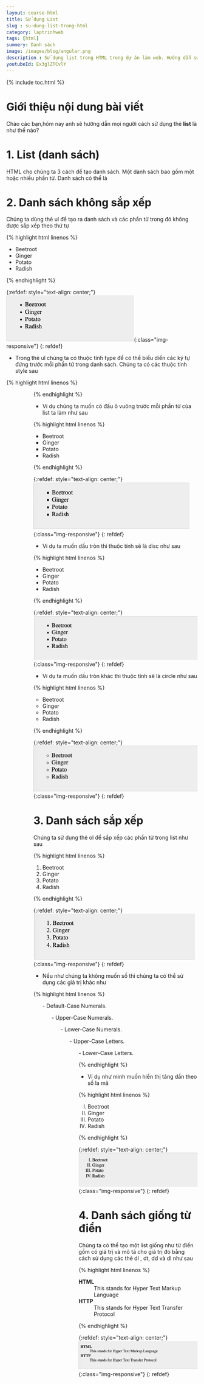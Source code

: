 ```yaml
---
layout: course-html
title: Sử dụng List   
slug : su-dung-list-trong-html
category: laptrinhweb
tags: [html]
summery: Danh sách   
image: /images/blog/angular.png
description : Sử dụng list trong HTML trong dự án làm web. Hướng dẫn sử dụng list trong HTML vào dự án web. 
youtubeId: Ex3glZTCvlY
---
```


{% include toc.html %}

# **Giới thiệu nội dung bài viết**

Chào các bạn,hôm nay anh sẽ hướng dẫn mọi người cách sử dụng thẻ <b>list</b> là như thế nào?

# **1. List (danh sách)**

HTML cho chúng ta 3 cách để tạo danh sách. Một danh sách bao gồm một hoặc nhiều phần tử. Danh sách có thể là

# **2. Danh sách không sắp xếp**

Chúng ta dùng thẻ ul để tạo ra danh sách và các phần tử trong đó không được sắp xếp theo thứ tự

{% highlight html linenos %}

<!DOCTYPE html>
<html>

   <head>
      <title>HTML Unordered List</title>
   </head>
   
   <body>
      <ul>
         <li>Beetroot</li>
         <li>Ginger</li>
         <li>Potato</li>
         <li>Radish</li>
      </ul>
   </body>
   
</html>

{% endhighlight %} 

{:refdef: style="text-align: center;"}
![list1](/images/post/html/list1.png){:class="img-responsive"}
{: refdef}

- Trong thẻ ul chúng ta có thuộc tính type để có thể biểu diển các ký tự đứng trước mỗi phần tử trong danh sách. Chúng ta có các thuộc tính style sau

{% highlight html linenos %}

<ul type = "square">
<ul type = "disc">
<ul type = "circle">

{% endhighlight %} 

- Ví dụ chúng ta muốn có đấu ô vuông trước mỗi phần tử của list ta làm như sau


{% highlight html linenos %}
<!DOCTYPE html>
<html>

   <head>
      <title>HTML Unordered List</title>
   </head>

   <body>
      <ul type = "square">
         <li>Beetroot</li>
         <li>Ginger</li>
         <li>Potato</li>
         <li>Radish</li>
      </ul>
   </body>

</html>

{% endhighlight %} 

{:refdef: style="text-align: center;"}
![list2](/images/post/html/list2.png){:class="img-responsive"}
{: refdef}

- Ví dụ ta muốn dấu tròn thì thuộc tính sẽ là disc như sau

{% highlight html linenos %}

<!DOCTYPE html>
<html>

   <head>
      <title>HTML Unordered List</title>
   </head>
   
   <body>
      <ul type = "disc">
         <li>Beetroot</li>
         <li>Ginger</li>
         <li>Potato</li>
         <li>Radish</li>
      </ul>
   </body>

</html>

{% endhighlight %} 

{:refdef: style="text-align: center;"}
![list3](/images/post/html/list3.png){:class="img-responsive"}
{: refdef}

- Ví dụ ta muốn dấu tròn khác thì thuộc tính sẽ là circle như sau

{% highlight html linenos %}

<!DOCTYPE html>
<html>

   <head>
      <title>HTML Unordered List</title>
   </head>

   <body>
      <ul type = "circle">
         <li>Beetroot</li>
         <li>Ginger</li>
         <li>Potato</li>
         <li>Radish</li>
      </ul>
   </body>
   
</html>

{% endhighlight %} 

{:refdef: style="text-align: center;"}
![list4](/images/post/html/list4.png){:class="img-responsive"}
{: refdef}

# **3. Danh sách sắp xếp**

Chúng ta sử dụng thẻ ol để sắp xếp các phần tử trong list như sau


{% highlight html linenos %}

<!DOCTYPE html>
<html>

   <head>
      <title>HTML Ordered List</title>
   </head>

   <body>
      <ol>
         <li>Beetroot</li>
         <li>Ginger</li>
         <li>Potato</li>
         <li>Radish</li>
      </ol>
   </body>

</html>

{% endhighlight %} 

{:refdef: style="text-align: center;"}
![list5](/images/post/html/list5.png){:class="img-responsive"}
{: refdef}

- Nếu như chúng ta không muốn số thì chúng ta có thể sử dụng các giá trị khác như

{% highlight html linenos %}

<ol type = "1"> - Default-Case Numerals.
<ol type = "I"> - Upper-Case Numerals.
<ol type = "i"> - Lower-Case Numerals.
<ol type = "A"> - Upper-Case Letters.
<ol type = "a"> - Lower-Case Letters.

{% endhighlight %} 

- Ví dụ như mình muốn hiển thị tăng dần theo số la mã

{% highlight html linenos %}

<!DOCTYPE html>
<html>

   <head>
      <title>HTML Ordered List</title>
   </head>
   
   <body>
      <ol type = "I">
         <li>Beetroot</li>
         <li>Ginger</li>
         <li>Potato</li>
         <li>Radish</li>
      </ol>
   </body>
   
</html>

{% endhighlight %} 

{:refdef: style="text-align: center;"}
![list6](/images/post/html/list6.png){:class="img-responsive"}
{: refdef}


# **4. Danh sách giống từ điển**

Chúng ta có thể tạo một list giống như từ điển gồm có giá trị và mô tả cho giá trị đó bằng cách sử dụng các thẻ dl , dt, dd và dl như sau

{% highlight html linenos %}

<!DOCTYPE html>
<html>

   <head>
      <title>HTML Definition List</title>
   </head>
   
   <body>
      <dl>
         <dt><b>HTML</b></dt>
         <dd>This stands for Hyper Text Markup Language</dd>
         <dt><b>HTTP</b></dt>
         <dd>This stands for Hyper Text Transfer Protocol</dd>
      </dl>
   </body>
   
</html>

{% endhighlight %} 

{:refdef: style="text-align: center;"}
![list7](/images/post/html/list7.png){:class="img-responsive"}
{: refdef}


















